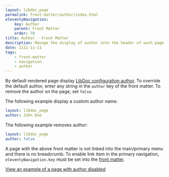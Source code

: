 ```yaml
---
layout: libdoc_page
permalink: front-matter/author/index.html
eleventyNavigation:
    key: Author
    parent: Front Matter
    order: 70
title: Author - Front Matter
description: Manage the display of author into the header of each page
date: 1111-11-11
tags:
    - front-matter
    - navigation
    - author
---
```

By default rendered page display [LibDoc configuration author](/content/configuration/author.md). To override the default author, enter any string in the `author` key of the front matter. To remove the author on the page, set `false`.

The following example display a custom author name:

```yaml
layout: libdoc_page
author: John Doe
```

The following example removes author:

```yaml
layout: libdoc_page
author: false
```

A page with the above front matter is not linked into the main/primary menu and there is no breadcrumb. To enable link item in the primary navigation, `eleventyNavigation.key` must be set into the [front matter](/content/front-matter/index.md).

[View an example of a page with author disabled](/content/front-matter/examples/author-disabled/)

